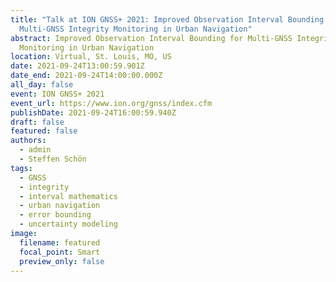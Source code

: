 ```yaml
---
title: "Talk at ION GNSS+ 2021: Improved Observation Interval Bounding for
  Multi-GNSS Integrity Monitoring in Urban Navigation"
abstract: Improved Observation Interval Bounding for Multi-GNSS Integrity
  Monitoring in Urban Navigation
location: Virtual, St. Louis, MO, US
date: 2021-09-24T13:00:59.901Z
date_end: 2021-09-24T14:00:00.000Z
all_day: false
event: ION GNSS+ 2021
event_url: https://www.ion.org/gnss/index.cfm
publishDate: 2021-09-24T16:00:59.940Z
draft: false
featured: false
authors:
  - admin
  - Steffen Schön
tags:
  - GNSS
  - integrity
  - interval mathematics
  - urban navigation
  - error bounding
  - uncertainty modeling
image:
  filename: featured
  focal_point: Smart
  preview_only: false
---
```


